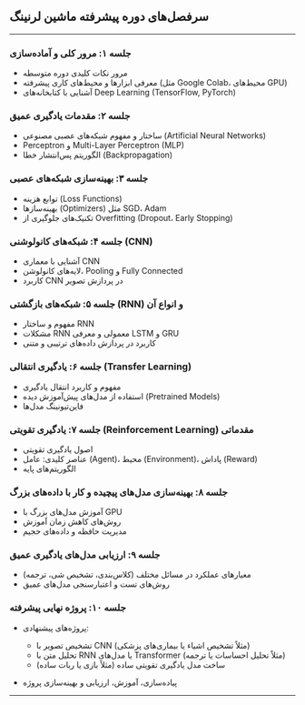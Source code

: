 

## سرفصل‌های دوره پیشرفته ماشین لرنینگ

---

### جلسه ۱: مرور کلی و آماده‌سازی

* مرور نکات کلیدی دوره متوسطه
* معرفی ابزارها و محیط‌های کاری پیشرفته (مثل Google Colab، محیط‌های GPU)
* آشنایی با کتابخانه‌های Deep Learning (TensorFlow, PyTorch)

### جلسه ۲: مقدمات یادگیری عمیق

* ساختار و مفهوم شبکه‌های عصبی مصنوعی (Artificial Neural Networks)
* Perceptron و Multi-Layer Perceptron (MLP)
* الگوریتم پس‌انتشار خطا (Backpropagation)

### جلسه ۳: بهینه‌سازی شبکه‌های عصبی

* توابع هزینه (Loss Functions)
* بهینه‌سازها (Optimizers) مثل SGD، Adam
* تکنیک‌های جلوگیری از Overfitting (Dropout، Early Stopping)

### جلسه ۴: شبکه‌های کانولوشنی (CNN)

* آشنایی با معماری CNN
* لایه‌های کانولوشن، Pooling و Fully Connected
* کاربرد CNN در پردازش تصویر

### جلسه ۵: شبکه‌های بازگشتی (RNN) و انواع آن

* مفهوم و ساختار RNN
* مشکلات RNN معمولی و معرفی LSTM و GRU
* کاربرد در پردازش داده‌های ترتیبی و متنی

### جلسه ۶: یادگیری انتقالی (Transfer Learning)

* مفهوم و کاربرد انتقال یادگیری
* استفاده از مدل‌های پیش‌آموزش دیده (Pretrained Models)
* فاین‌تیونینگ مدل‌ها

### جلسه ۷: یادگیری تقویتی (Reinforcement Learning) مقدماتی

* اصول یادگیری تقویتی
* عناصر کلیدی: عامل (Agent)، محیط (Environment)، پاداش (Reward)
* الگوریتم‌های پایه

### جلسه ۸: بهینه‌سازی مدل‌های پیچیده و کار با داده‌های بزرگ

* آموزش مدل‌های بزرگ با GPU
* روش‌های کاهش زمان آموزش
* مدیریت حافظه و داده‌های حجیم

### جلسه ۹: ارزیابی مدل‌های یادگیری عمیق

* معیارهای عملکرد در مسائل مختلف (کلاس‌بندی، تشخیص شی، ترجمه)
* روش‌های تست و اعتبارسنجی مدل‌های عمیق

### جلسه ۱۰: پروژه نهایی پیشرفته

* پروژه‌های پیشنهادی:

  * تشخیص تصویر با CNN (مثلاً تشخیص اشیاء یا بیماری‌های پزشکی)
  * تحلیل متن با RNN یا مدل‌های Transformer (مثلاً تحلیل احساسات یا ترجمه)
  * ساخت مدل یادگیری تقویتی ساده (مثلاً بازی یا ربات ساده)
* پیاده‌سازی، آموزش، ارزیابی و بهینه‌سازی پروژه

---


